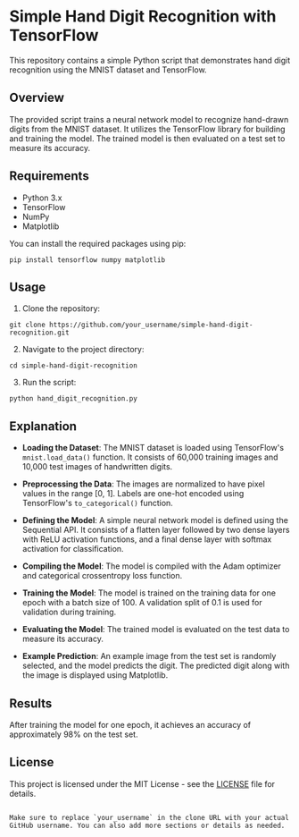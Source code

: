 # Simple Hand Digit Recognition with TensorFlow

This repository contains a simple Python script that demonstrates hand digit recognition using the MNIST dataset and TensorFlow.

## Overview

The provided script trains a neural network model to recognize hand-drawn digits from the MNIST dataset. It utilizes the TensorFlow library for building and training the model. The trained model is then evaluated on a test set to measure its accuracy.

## Requirements

- Python 3.x
- TensorFlow
- NumPy
- Matplotlib

You can install the required packages using pip:

```
pip install tensorflow numpy matplotlib
```

## Usage

1. Clone the repository:

```
git clone https://github.com/your_username/simple-hand-digit-recognition.git
```

2. Navigate to the project directory:

```
cd simple-hand-digit-recognition
```

3. Run the script:

```
python hand_digit_recognition.py
```

## Explanation

- **Loading the Dataset**: The MNIST dataset is loaded using TensorFlow's `mnist.load_data()` function. It consists of 60,000 training images and 10,000 test images of handwritten digits.

- **Preprocessing the Data**: The images are normalized to have pixel values in the range [0, 1]. Labels are one-hot encoded using TensorFlow's `to_categorical()` function.

- **Defining the Model**: A simple neural network model is defined using the Sequential API. It consists of a flatten layer followed by two dense layers with ReLU activation functions, and a final dense layer with softmax activation for classification.

- **Compiling the Model**: The model is compiled with the Adam optimizer and categorical crossentropy loss function.

- **Training the Model**: The model is trained on the training data for one epoch with a batch size of 100. A validation split of 0.1 is used for validation during training.

- **Evaluating the Model**: The trained model is evaluated on the test data to measure its accuracy.

- **Example Prediction**: An example image from the test set is randomly selected, and the model predicts the digit. The predicted digit along with the image is displayed using Matplotlib.

## Results

After training the model for one epoch, it achieves an accuracy of approximately 98% on the test set.

## License

This project is licensed under the MIT License - see the [LICENSE](LICENSE) file for details.
```

Make sure to replace `your_username` in the clone URL with your actual GitHub username. You can also add more sections or details as needed.
